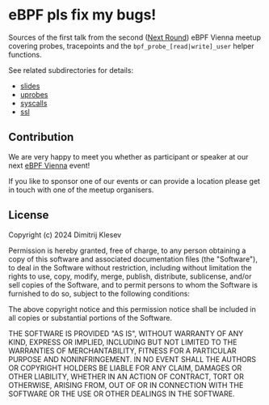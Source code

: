 # eBPF pls fix my bugs!

Sources of the first talk from the second ([Next Round](https://www.meetup.com/de-DE/ebpf-vienna/events/300556703/)) eBPF Vienna meetup covering probes, tracepoints and the `bpf_probe_[read|write]_user` helper functions.

See related subdirectories for details:

- [slides](slides/README.md)
- [uprobes](uprobes/README.md)
- [syscalls](syscalls/README.md)
- [ssl](ssl/README.md)

## Contribution

We are very happy to meet you whether as participant or speaker at our next [eBPF Vienna](https://www.meetup.com/de-DE/ebpf-vienna/events/?type=past) event!

If you like to sponsor one of our events or can provide a location please get in touch with one of the meetup organisers.

## License

Copyright (c) 2024 Dimitrij Klesev

Permission is hereby granted, free of charge, to any person obtaining
a copy of this software and associated documentation files (the
"Software"), to deal in the Software without restriction, including
without limitation the rights to use, copy, modify, merge, publish,
distribute, sublicense, and/or sell copies of the Software, and to
permit persons to whom the Software is furnished to do so, subject to
the following conditions:

The above copyright notice and this permission notice shall be
included in all copies or substantial portions of the Software.

THE SOFTWARE IS PROVIDED "AS IS", WITHOUT WARRANTY OF ANY KIND,
EXPRESS OR IMPLIED, INCLUDING BUT NOT LIMITED TO THE WARRANTIES OF
MERCHANTABILITY, FITNESS FOR A PARTICULAR PURPOSE AND
NONINFRINGEMENT. IN NO EVENT SHALL THE AUTHORS OR COPYRIGHT HOLDERS BE
LIABLE FOR ANY CLAIM, DAMAGES OR OTHER LIABILITY, WHETHER IN AN ACTION
OF CONTRACT, TORT OR OTHERWISE, ARISING FROM, OUT OF OR IN CONNECTION
WITH THE SOFTWARE OR THE USE OR OTHER DEALINGS IN THE SOFTWARE.